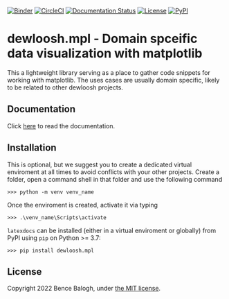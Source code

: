[![Binder](https://mybinder.org/badge_logo.svg)](https://mybinder.org/v2/gh/dewloosh/dewloosh-mpl/main?labpath=notebooks%5Cbasic.ipynb)
[![CircleCI](https://circleci.com/gh/dewloosh/dewloosh-mpl.svg?style=shield)](https://circleci.com/gh/dewloosh/dewloosh-mpl) 
[![Documentation Status](https://readthedocs.org/projects/dewloosh-mpl/badge/?version=latest)](https://dewloosh-mpl.readthedocs.io/en/latest/?badge=latest) 
[![License](https://img.shields.io/badge/License-MIT-yellow.svg)](https://opensource.org/licenses/MIT)
[![PyPI](https://badge.fury.io/py/dewloosh-mpl.svg)](https://pypi.org/project/dewloosh-mpl) 

# **dewloosh.mpl** - Domain spceific data visualization with matplotlib

This a lightweight library serving as a place to gather code snippets for
working with matplotlib. The uses cases are usually domain specific, likely to be related
to other dewloosh projects.

## **Documentation**

Click [here](https://dewloosh-mpl.readthedocs.io/en/latest/) to read the documentation.

## **Installation**
This is optional, but we suggest you to create a dedicated virtual enviroment at all times to avoid conflicts with your other projects. Create a folder, open a command shell in that folder and use the following command

```console
>>> python -m venv venv_name
```

Once the enviroment is created, activate it via typing

```console
>>> .\venv_name\Scripts\activate
```

`latexdocs` can be installed (either in a virtual enviroment or globally) from PyPI using `pip` on Python >= 3.7:

```console
>>> pip install dewloosh.mpl
```

## **License**

Copyright 2022 Bence Balogh, under [the MIT license](https://github.com/dewloosh/latexdocs/blob/master/LICENSE).